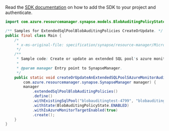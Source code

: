 Read the [SDK documentation](https://github.com/Azure/azure-sdk-for-java/blob/azure-resourcemanager-synapse_1.0.0-beta.3/sdk/synapse/azure-resourcemanager-synapse/README.md) on how to add the SDK to your project and authenticate.

```java
import com.azure.resourcemanager.synapse.models.BlobAuditingPolicyState;

/** Samples for ExtendedSqlPoolBlobAuditingPolicies CreateOrUpdate. */
public final class Main {
    /*
     * x-ms-original-file: specification/synapse/resource-manager/Microsoft.Synapse/stable/2021-06-01/examples/ExtendedSqlPoolAzureMonitorAuditingCreateMin.json
     */
    /**
     * Sample code: Create or update an extended SQL pool's azure monitor auditing policy with minimal parameters.
     *
     * @param manager Entry point to SynapseManager.
     */
    public static void createOrUpdateAnExtendedSQLPoolSAzureMonitorAuditingPolicyWithMinimalParameters(
        com.azure.resourcemanager.synapse.SynapseManager manager) {
        manager
            .extendedSqlPoolBlobAuditingPolicies()
            .define()
            .withExistingSqlPool("blobauditingtest-4799", "blobauditingtest-6440", "testdb")
            .withState(BlobAuditingPolicyState.ENABLED)
            .withIsAzureMonitorTargetEnabled(true)
            .create();
    }
}
```
